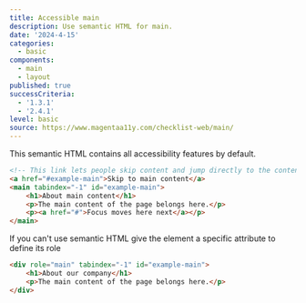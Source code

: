 ```yaml
---
title: Accessible main
description: Use semantic HTML for main.
date: '2024-4-15'
categories:
  - basic
components:
  - main
  - layout
published: true
successCriteria:
  - '1.3.1'
  - '2.4.1'
level: basic
source: https://www.magentaa11y.com/checklist-web/main/
---
```


This semantic HTML contains all accessibility features by default.

```html
<!-- This link lets people skip content and jump directly to the content -->
<a href="#example-main">Skip to main content</a>
<main tabindex="-1" id="example-main">
	<h1>About main content</h1>
	<p>The main content of the page belongs here.</p>
	<p><a href="#">Focus moves here next</a></p>
</main>
```

If you can't use semantic HTML give the element a specific attribute to define its role

```html
<div role="main" tabindex="-1" id="example-main">
	<h1>About our company</h1>
	<p>The main content of the page belongs here.</p>
</div>
```
